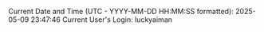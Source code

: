 Current Date and Time (UTC - YYYY-MM-DD HH:MM:SS formatted): 2025-05-09 23:47:46
Current User's Login: luckyaiman

